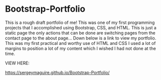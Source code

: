 # Bootstrap-Portfolio
This is a rough draft portfolio of me!  This was one of my first programming projects that I accomplished using Bootstrap, CSS, and HTML.  This is just a static page the only actions that can be done are switching pages from the contact page to the about page...  Down below is a link to view my portfolio.  This was my first practical and worthy use of HTML and CSS I used a lot of margins to position a lot of my content which I wished I had not done at the time.


VIEW HERE: 

https://sergeymaguire.github.io/Bootstrap-Portfolio/
